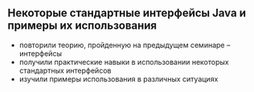  ## Некоторые стандартные интерфейсы Java и примеры их использования

- повторили теорию, пройденную на предыдущем семинаре – интерфейсы
- получили практические навыки в использовании некоторых стандартных интерфейсов
- изучили примеры использования в различных ситуациях
